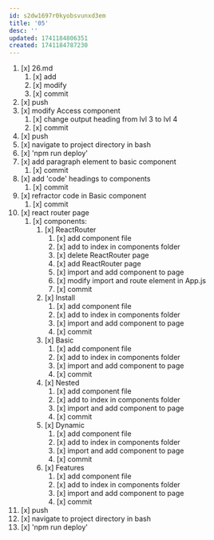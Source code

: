 ```yaml
---
id: s2dw1697r0kyobsvunxd3em
title: '05'
desc: ''
updated: 1741184806351
created: 1741184787230
---
```


1. [x] 26.md
    1. [x] add
    1. [x] modify
    1. [x] commit
1. [x] push
1. [x] modify Access component
    1. [x] change output heading from lvl 3 to lvl 4
    1. [x] commit
1. [x] push
1. [x] navigate to project directory in bash
1. [x] 'npm run deploy'
1. [x] add paragraph element to basic component
    1. [x] commit
1. [x] add 'code' headings to components
    1. [x] commit
1. [x] refractor code in Basic component
    1. [x] commit
1. [x] react router page
    1. [x] components:
        1. [x] ReactRouter
            1. [x] add component file
            1. [x] add to index in components folder
            1. [x] delete ReactRouter page
            1. [x] add ReactRouter page
            1. [x] import and add component to page
            1. [x] modify import and route element in App.js
            1. [x] commit
        1. [x] Install
            1. [x] add component file
            1. [x] add to index in components folder
            1. [x] import and add component to page
            1. [x] commit
        1. [x] Basic
            1. [x] add component file
            1. [x] add to index in components folder
            1. [x] import and add component to page
            1. [x] commit
        1. [x] Nested
            1. [x] add component file
            1. [x] add to index in components folder
            1. [x] import and add component to page
            1. [x] commit
        1. [x] Dynamic
            1. [x] add component file
            1. [x] add to index in components folder
            1. [x] import and add component to page
            1. [x] commit
        1. [x] Features
            1. [x] add component file
            1. [x] add to index in components folder
            1. [x] import and add component to page
            1. [x] commit
1. [x] push
1. [x] navigate to project directory in bash
1. [x] 'npm run deploy'